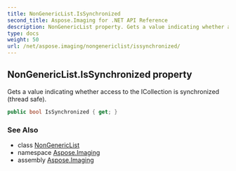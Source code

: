 ```yaml
---
title: NonGenericList.IsSynchronized
second_title: Aspose.Imaging for .NET API Reference
description: NonGenericList property. Gets a value indicating whether access to the ICollection is synchronized thread safe
type: docs
weight: 50
url: /net/aspose.imaging/nongenericlist/issynchronized/
---
```

## NonGenericList.IsSynchronized property

Gets a value indicating whether access to the ICollection is synchronized (thread safe).

```csharp
public bool IsSynchronized { get; }
```

### See Also

* class [NonGenericList](../)
* namespace [Aspose.Imaging](../../nongenericlist/)
* assembly [Aspose.Imaging](../../../)


